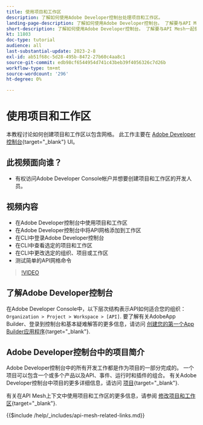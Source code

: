 ```yaml
---
title: 使用项目和工作区
description: 了解如何使用Adobe Developer控制台处理项目和工作区。
landing-page-description: 了解如何使用Adobe Developer控制台。 了解要与API Mesh一起使用的项目和工作区。
short-description: 了解如何使用Adobe Developer控制台。 了解要与API Mesh一起使用的项目和工作区。
kt: 11803
doc-type: tutorial
audience: all
last-substantial-update: 2023-2-8
exl-id: ab51f68c-5d28-495b-8472-27b60c4aa8c1
source-git-commit: edb98cf6544954d741c43beb39f4056326c7d26b
workflow-type: tm+mt
source-wordcount: '296'
ht-degree: 0%

---
```


# 使用项目和工作区

本教程讨论如何创建项目和工作区以包含网格。 此工作主要在 [Adobe Developer控制台](https://developer.adobe.com/console){target="_blank"} UI。

## 此视频面向谁？

* 有权访问Adobe Developer Console帐户并想要创建项目和工作区的开发人员。

## 视频内容

* 在Adobe Developer控制台中使用项目和工作区
* 在Adobe Developer控制台中将API网格添加到工作区
* 在CLI中登录Adobe Developer控制台
* 在CLI中查看选定的项目和工作区
* 在CLI中更改选定的组织、项目或工作区
* 测试简单的API网格命令

>[!VIDEO](https://video.tv.adobe.com/v/3414123?quality=12&learn=on)

## 了解Adobe Developer控制台

在Adobe Developer Console中，以下层次结构表示API如何适合您的组织： `Organization > Project > Workspace > [API]`. 要了解有关AdobeApp Builder、登录到控制台和基本疑难解答的更多信息，请访问 [创建您的第一个App Builder应用程序](https://developer.adobe.com/app-builder/docs/getting_started/first_app/){target="_blank"}.

## Adobe Developer控制台中的项目简介

Adobe Developer控制台中的所有开发工作都是作为项目的一部分完成的。 一个项目可以包含一个或多个产品以及API、事件、运行时和插件的组合。 有关Adobe Developer控制台中项目的更多详细信息，请访问 [项目](https://developer.adobe.com/developer-console/docs/guides/projects/){target="_blank"}.

有关在API Mesh上下文中使用项目和工作区的更多信息，请参阅 [修改项目和工作区](https://developer.adobe.com/graphql-mesh-gateway/gateway/create-mesh/#modify-projects-and-workspaces){target="_blank"}.

{{$include /help/_includes/api-mesh-related-links.md}}
